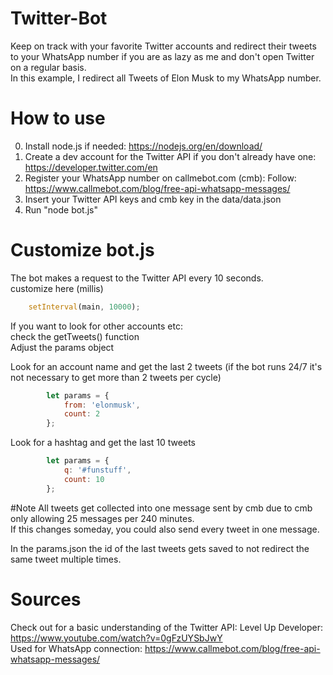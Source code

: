 # Twitter-Bot
Keep on track with your favorite Twitter accounts and redirect their tweets to your WhatsApp number if you are as lazy as me and don't open Twitter on a regular basis.<br>
In this example, I redirect all Tweets of Elon Musk to my WhatsApp number.<br>

# How to use
0. Install node.js if needed: https://nodejs.org/en/download/
1. Create a dev account for the Twitter API if you don't already have one: https://developer.twitter.com/en 
2. Register your WhatsApp number on callmebot.com (cmb): Follow: https://www.callmebot.com/blog/free-api-whatsapp-messages/
3. Insert your Twitter API keys and cmb key in the data/data.json
4. Run "node bot.js"

# Customize bot.js
The bot makes a request to the Twitter API every 10 seconds.<br>
customize here (millis) <br>
```javascript
    setInterval(main, 10000);
```

If you want to look for other accounts etc: <br>
check the getTweets() function<br>
Adjust the params object<br>

Look for an account name and get the last 2 tweets (if the bot runs 24/7 it's not necessary to get more than 2 tweets per cycle)

```javascript
        let params = {
            from: 'elonmusk',
            count: 2
        };
```

Look for a hashtag and get the last 10 tweets

```javascript
        let params = {
            q: '#funstuff',
            count: 10
        };
```

#Note
All tweets get collected into one message sent by cmb due to cmb only allowing 25 messages per 240 minutes.<br>
If this changes someday, you could also send every tweet in one message.<br>

In the params.json the id of the last tweets gets saved to not redirect the same tweet multiple times.<br>

# Sources
Check out for a basic understanding of the Twitter API: Level Up Developer: https://www.youtube.com/watch?v=0gFzUYSbJwY <br>
Used for WhatsApp connection: https://www.callmebot.com/blog/free-api-whatsapp-messages/<br>
